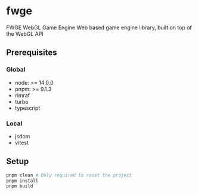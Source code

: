 # fwge
FWGE WebGL Game Engine
Web based game engine library, built on top of the WebGL API

## Prerequisites
### Global
- node: >= 14.0.0
- pnpm: >= 9.1.3
- rimraf
- turbo
- typescript
### Local
- jsdom
- vitest

## Setup
```bash
pnpm clean # Only required to reset the project
pnpm install
pnpm build
```
